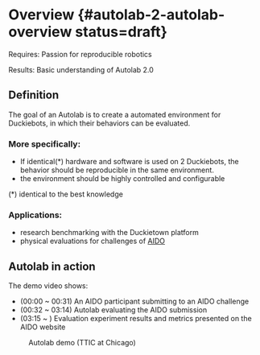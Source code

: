# Overview {#autolab-2-autolab-overview status=draft}

<div class='requirements' markdown="1">

Requires: Passion for reproducible robotics

Results: Basic understanding of Autolab 2.0

</div>


## Definition

The goal of an Autolab is to create a automated environment for Duckiebots, in which their behaviors can be evaluated.

### More specifically:

- If identical(*) hardware and software is used on 2 Duckiebots, the behavior should be reproducible in the same environment.
- the environment should be highly controlled and configurable

(*) identical to the best knowledge

### Applications:

- research benchmarking with the Duckietown platform
- physical evaluations for challenges of [AIDO](+AIDO#book)


## Autolab in action

The demo video shows:

- (00:00 ~ 00:31) An AIDO participant submitting to an AIDO challenge
- (00:32 ~ 03:14) Autolab evaluating the AIDO submission
- (03:15 ~      ) Evaluation experiment results and metrics presented on the AIDO website

<figure id="autolab2-demo">
	<figcaption>Autolab demo (TTIC at Chicago)</figcaption>
	<dtvideo src="vimdo:561305335"/>
</figure>